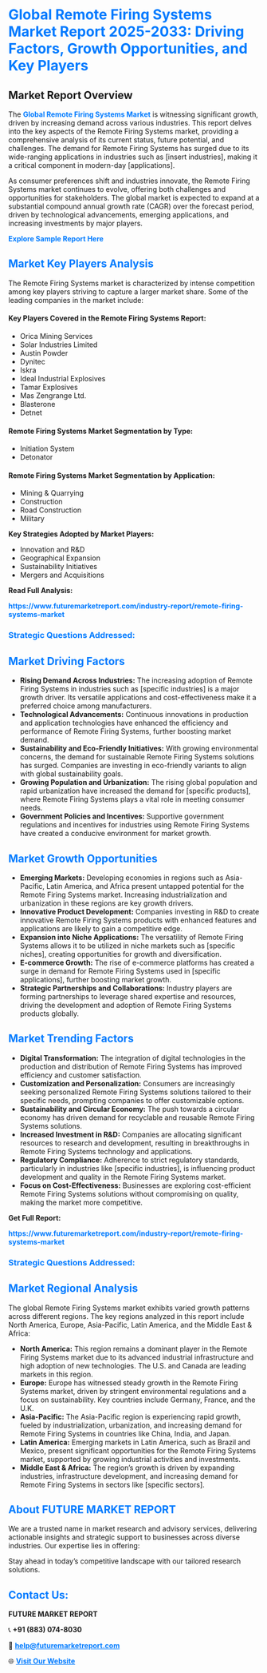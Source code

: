 <h1 style="color: #007BFF;">Global Remote Firing Systems Market Report 2025-2033: Driving Factors, Growth Opportunities, and Key Players</h1>

<section id="overview">
<h2>Market Report Overview</h2>
<p>The <a href="https://www.futuremarketreport.com/industry-report/remote-firing-systems-market" style="color: #007BFF; text-decoration: none;"><strong>Global Remote Firing Systems Market</strong></a> is witnessing significant growth, driven by increasing demand across various industries. This report delves into the key aspects of the Remote Firing Systems market, providing a comprehensive analysis of its current status, future potential, and challenges. The demand for Remote Firing Systems has surged due to its wide-ranging applications in industries such as [insert industries], making it a critical component in modern-day [applications].</p>
<p>As consumer preferences shift and industries innovate, the Remote Firing Systems market continues to evolve, offering both challenges and opportunities for stakeholders. The global market is expected to expand at a substantial compound annual growth rate (CAGR) over the forecast period, driven by technological advancements, emerging applications, and increasing investments by major players.</p>
</section>

<section id="overview">
<p><a href="https://www.futuremarketreport.com/request-sample/reportId=109475" style="color: #007BFF; text-decoration: none;"><strong>Explore Sample Report Here</strong></a></p>
</section>

<section id="key-players">
<h2 style="color: #007BFF;">Market Key Players Analysis</h2>
<p>The Remote Firing Systems market is characterized by intense competition among key players striving to capture a larger market share. Some of the leading companies in the market include:</p>
<h4>Key Players Covered in the Remote Firing Systems Report:</h4>
<ul><li>Orica Mining Services</li><li>Solar Industries Limited</li><li>Austin Powder</li><li>Dynitec</li><li>Iskra</li><li>Ideal Industrial Explosives</li><li>Tamar Explosives</li><li>Mas Zengrange Ltd.</li><li>Blasterone</li><li>Detnet</li></ul>
<h4>Remote Firing Systems Market Segmentation by Type:</h4>
<ul><li>Initiation System</li><li>Detonator</li></ul>

<h4>Remote Firing Systems Market Segmentation by Application:</h4>
<ul><li>Mining &amp; Quarrying</li><li>Construction</li><li>Road Construction</li><li>Military</li></ul>
<p><strong>Key Strategies Adopted by Market Players:</strong></p>
<ul>
<li>Innovation and R&D</li>
<li>Geographical Expansion</li>
<li>Sustainability Initiatives</li>
<li>Mergers and Acquisitions</li>
</ul>
</section>

<section>
<p><strong>Read Full Analysis: </strong></p><a href="https://www.futuremarketreport.com/industry-report/remote-firing-systems-market" style="color: #007BFF; text-decoration: none;"><strong>https://www.futuremarketreport.com/industry-report/remote-firing-systems-market</strong></a>
<h3 style="color: #007BFF;">Strategic Questions Addressed:</h3>
</section>

<section id="driving-factors">
<h2 style="color: #007BFF;">Market Driving Factors</h2>
<ul>
<li><strong>Rising Demand Across Industries:</strong> The increasing adoption of Remote Firing Systems in industries such as [specific industries] is a major growth driver. Its versatile applications and cost-effectiveness make it a preferred choice among manufacturers.</li>
<li><strong>Technological Advancements:</strong> Continuous innovations in production and application technologies have enhanced the efficiency and performance of Remote Firing Systems, further boosting market demand.</li>
<li><strong>Sustainability and Eco-Friendly Initiatives:</strong> With growing environmental concerns, the demand for sustainable Remote Firing Systems solutions has surged. Companies are investing in eco-friendly variants to align with global sustainability goals.</li>
<li><strong>Growing Population and Urbanization:</strong> The rising global population and rapid urbanization have increased the demand for [specific products], where Remote Firing Systems plays a vital role in meeting consumer needs.</li>
<li><strong>Government Policies and Incentives:</strong> Supportive government regulations and incentives for industries using Remote Firing Systems have created a conducive environment for market growth.</li>
</ul>
</section>

<section id="growth-opportunities">
<h2 style="color: #007BFF;">Market Growth Opportunities</h2>
<ul>
<li><strong>Emerging Markets:</strong> Developing economies in regions such as Asia-Pacific, Latin America, and Africa present untapped potential for the Remote Firing Systems market. Increasing industrialization and urbanization in these regions are key growth drivers.</li>
<li><strong>Innovative Product Development:</strong> Companies investing in R&D to create innovative Remote Firing Systems products with enhanced features and applications are likely to gain a competitive edge.</li>
<li><strong>Expansion into Niche Applications:</strong> The versatility of Remote Firing Systems allows it to be utilized in niche markets such as [specific niches], creating opportunities for growth and diversification.</li>
<li><strong>E-commerce Growth:</strong> The rise of e-commerce platforms has created a surge in demand for Remote Firing Systems used in [specific applications], further boosting market growth.</li>
<li><strong>Strategic Partnerships and Collaborations:</strong> Industry players are forming partnerships to leverage shared expertise and resources, driving the development and adoption of Remote Firing Systems products globally.</li>
</ul>
</section>

<section id="trending-factors">
<h2 style="color: #007BFF;">Market Trending Factors</h2>
<ul>
<li><strong>Digital Transformation:</strong> The integration of digital technologies in the production and distribution of Remote Firing Systems has improved efficiency and customer satisfaction.</li>
<li><strong>Customization and Personalization:</strong> Consumers are increasingly seeking personalized Remote Firing Systems solutions tailored to their specific needs, prompting companies to offer customizable options.</li>
<li><strong>Sustainability and Circular Economy:</strong> The push towards a circular economy has driven demand for recyclable and reusable Remote Firing Systems solutions.</li>
<li><strong>Increased Investment in R&D:</strong> Companies are allocating significant resources to research and development, resulting in breakthroughs in Remote Firing Systems technology and applications.</li>
<li><strong>Regulatory Compliance:</strong> Adherence to strict regulatory standards, particularly in industries like [specific industries], is influencing product development and quality in the Remote Firing Systems market.</li>
<li><strong>Focus on Cost-Effectiveness:</strong> Businesses are exploring cost-efficient Remote Firing Systems solutions without compromising on quality, making the market more competitive.</li>
</ul>
</section>

<section>
<p><strong>Get Full Report: </strong></p><a href="https://www.futuremarketreport.com/industry-report/remote-firing-systems-market" style="color: #007BFF; text-decoration: none;"><strong>https://www.futuremarketreport.com/industry-report/remote-firing-systems-market</strong></a>
<h3 style="color: #007BFF;">Strategic Questions Addressed:</h3>
</section>


<section id="regional-analysis">
<h2 style="color: #007BFF;">Market Regional Analysis</h2>
<p>The global Remote Firing Systems market exhibits varied growth patterns across different regions. The key regions analyzed in this report include North America, Europe, Asia-Pacific, Latin America, and the Middle East & Africa:</p>
<ul>
<li><strong>North America:</strong> This region remains a dominant player in the Remote Firing Systems market due to its advanced industrial infrastructure and high adoption of new technologies. The U.S. and Canada are leading markets in this region.</li>
<li><strong>Europe:</strong> Europe has witnessed steady growth in the Remote Firing Systems market, driven by stringent environmental regulations and a focus on sustainability. Key countries include Germany, France, and the U.K.</li>
<li><strong>Asia-Pacific:</strong> The Asia-Pacific region is experiencing rapid growth, fueled by industrialization, urbanization, and increasing demand for Remote Firing Systems in countries like China, India, and Japan.</li>
<li><strong>Latin America:</strong> Emerging markets in Latin America, such as Brazil and Mexico, present significant opportunities for the Remote Firing Systems market, supported by growing industrial activities and investments.</li>
<li><strong>Middle East & Africa:</strong> The region’s growth is driven by expanding industries, infrastructure development, and increasing demand for Remote Firing Systems in sectors like [specific sectors].</li>
</ul>
</section>

<footer>
<h2 style="color: #007BFF;">About FUTURE MARKET REPORT</h2>
<p>We are a trusted name in market research and advisory services, delivering actionable insights and strategic support to businesses across diverse industries. Our expertise lies in offering:</p>

<p>Stay ahead in today’s competitive landscape with our tailored research solutions.</p>

<h2 style="color: #007BFF;">Contact Us:</h2>
<p><strong>FUTURE MARKET REPORT</strong></p>
<p>📞 <strong>+91 (883) 074-8030</strong></p>
<p>📧 <strong><a href="mailto:help@futuremarketreport.com" style="color: #007BFF;">help@futuremarketreport.com</a></strong></p>
<p>🌐 <strong><a href="https://www.futuremarketreport.com/" style="color: #007BFF;">Visit Our Website</a></strong></p>
</footer>